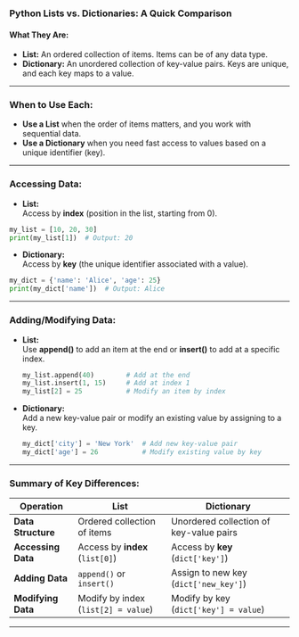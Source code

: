 ### Python Lists vs. Dictionaries: A Quick Comparison

#### **What They Are:**
- **List:** An ordered collection of items. Items can be of any data type.
- **Dictionary:** An unordered collection of key-value pairs. Keys are unique, and each key maps to a value.

---

### **When to Use Each:**
- **Use a List** when the order of items matters, and you work with sequential data.
- **Use a Dictionary** when you need fast access to values based on a unique identifier (key).

---

### **Accessing Data:**

- **List:**  
  Access by **index** (position in the list, starting from 0).
```python
my_list = [10, 20, 30]
print(my_list[1])  # Output: 20
```

- **Dictionary:**  
  Access by **key** (the unique identifier associated with a value).
```python
my_dict = {'name': 'Alice', 'age': 25}
print(my_dict['name'])  # Output: Alice
```

---

### **Adding/Modifying Data:**

- **List:**  
  Use **append()** to add an item at the end or **insert()** to add at a specific index.
  ```python
  my_list.append(40)        # Add at the end
  my_list.insert(1, 15)     # Add at index 1
  my_list[2] = 25           # Modify an item by index
  ```

- **Dictionary:**  
  Add a new key-value pair or modify an existing value by assigning to a key.
  ```python
  my_dict['city'] = 'New York'  # Add new key-value pair
  my_dict['age'] = 26           # Modify existing value by key
  ```

---

### **Summary of Key Differences:**
| **Operation**          | **List**                              | **Dictionary**                         |
|-----------------------|---------------------------------------|----------------------------------------|
| **Data Structure**     | Ordered collection of items           | Unordered collection of key-value pairs|
| **Accessing Data**     | Access by **index** (`list[0]`)       | Access by **key** (`dict['key']`)      |
| **Adding Data**        | `append()` or `insert()`              | Assign to new key (`dict['new_key']`)  |
| **Modifying Data**     | Modify by index (`list[2] = value`)   | Modify by key (`dict['key'] = value`)  |

---



